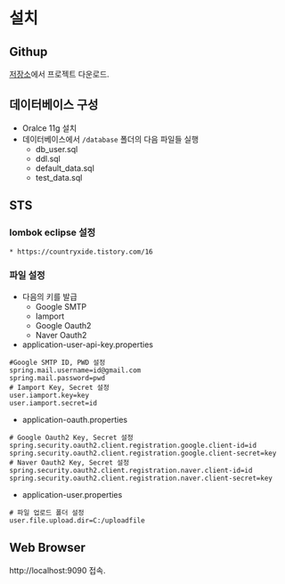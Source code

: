 # 설치
## Githup
[저장소](https://github.com/ganaab0000/kh-final-project)에서 프로젝트 다운로드.

## 데이터베이스 구성
* Oralce 11g 설치
* 데이터베이스에서 ```/database``` 폴더의 다음 파일들 실행
    * db_user.sql
    * ddl.sql
    * default_data.sql
    * test_data.sql

## STS
### lombok eclipse 설정
    * https://countryxide.tistory.com/16

### 파일 설정
* 다음의 키를 발급
    * Google SMTP
    * Iamport
    * Google Oauth2
    * Naver Oauth2
* application-user-api-key.properties
```properties
#Google SMTP ID, PWD 설정
spring.mail.username=id@gmail.com
spring.mail.password=pwd
# Iamport Key, Secret 설정
user.iamport.key=key
user.iamport.secret=id
```
* application-oauth.properties
```properties
# Google Oauth2 Key, Secret 설정
spring.security.oauth2.client.registration.google.client-id=id
spring.security.oauth2.client.registration.google.client-secret=key
# Naver Oauth2 Key, Secret 설정
spring.security.oauth2.client.registration.naver.client-id=id
spring.security.oauth2.client.registration.naver.client-secret=key
```
* application-user.properties
```properties
# 파일 업로드 폴더 설정
user.file.upload.dir=C:/uploadfile
```


## Web Browser
http://localhost:9090 접속.
